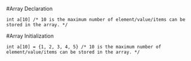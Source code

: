 #Array Declaration

```
int a[10] /* 10 is the maximum number of element/value/items can be stored in the array. */
```

#Array Initialization

```
int a[10] = {1, 2, 3, 4, 5} /* 10 is the maximum number of element/value/items can be stored in the array. */
```
